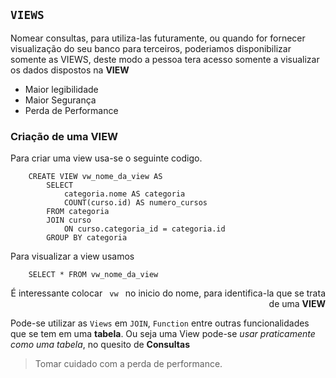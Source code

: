 ## ``VIEWS``
Nomear consultas, para utiliza-las futuramente, ou quando for fornecer visualização do seu banco para terceiros, poderiamos disponibilizar somente as VIEWS, deste modo a pessoa tera acesso somente a visualizar os dados dispostos na **VIEW**

- Maior legibilidade
- Maior Segurança
- Perda de Performance

### Criação de uma VIEW

Para criar uma view usa-se o seguinte codigo.

        CREATE VIEW vw_nome_da_view AS
            SELECT 
                categoria.nome AS categoria
                COUNT(curso.id) AS numero_cursos
            FROM categoria
            JOIN curso
                ON curso.categoria_id = categoria.id
            GROUP BY categoria

Para visualizar a view usamos

        SELECT * FROM vw_nome_da_view 

<p align='right'>É interessante colocar <code> vw </code> no inicio do nome, para identifica-la que se trata de uma <b>VIEW</b>

Pode-se utilizar as ``Views`` em ``JOIN``, ``Function`` entre outras funcionalidades que se tem em uma **tabela**.
Ou seja uma View pode-se *usar praticamente como uma tabela*, no quesito de **Consultas** 

> Tomar cuidado com a perda de performance.